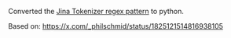 Converted the [Jina Tokenizer regex pattern](https://gist.github.com/hanxiao/3f60354cf6dc5ac698bc9154163b4e6a) to python. 

Based on: https://x.com/_philschmid/status/1825121514816938105

